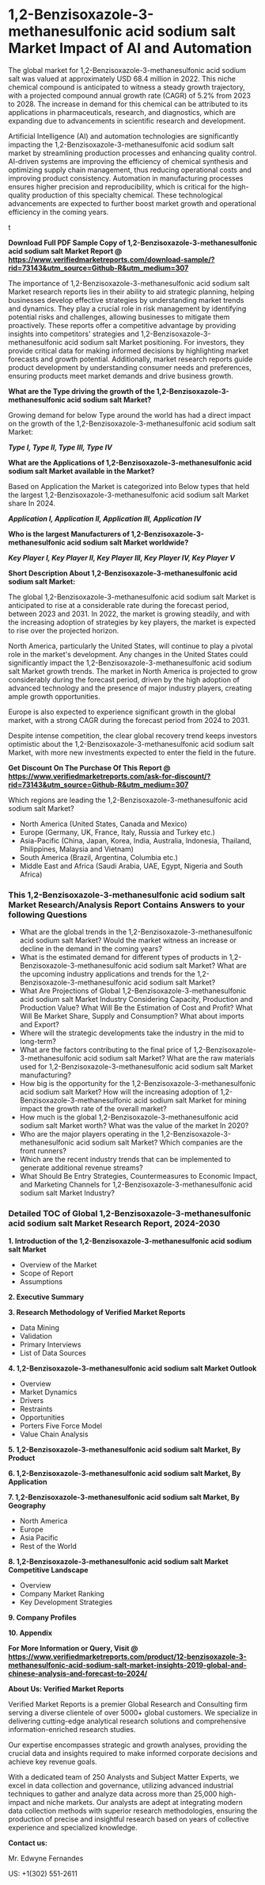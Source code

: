 <meta name="title" content="Global 1,2-Benzisoxazole-3-methanesulfonic acid sodium salt Market Impact of AI and Automation"><meta name="description" content="The global market for 1,2-Benzisoxazole-3-methanesulfonic acid sodium salt was valued at approximately USD 68.4 million in 2022. This niche chemical compound is antici"><meta name="title" content="1,2-Benzisoxazole-3-methanesulfonic acid sodium salt Market Size, Share, Scope, Trends, Growth, Opportunities, Analysis, Forecast"><h1>1,2-Benzisoxazole-3-methanesulfonic acid sodium salt Market Impact of AI and Automation</h1><p>The global market for 1,2-Benzisoxazole-3-methanesulfonic acid sodium salt was valued at approximately USD 68.4 million in 2022. This niche chemical compound is anticipated to witness a steady growth trajectory, with a projected compound annual growth rate (CAGR) of 5.2% from 2023 to 2028. The increase in demand for this chemical can be attributed to its applications in pharmaceuticals, research, and diagnostics, which are expanding due to advancements in scientific research and development.</p><p>Artificial Intelligence (AI) and automation technologies are significantly impacting the 1,2-Benzisoxazole-3-methanesulfonic acid sodium salt market by streamlining production processes and enhancing quality control. AI-driven systems are improving the efficiency of chemical synthesis and optimizing supply chain management, thus reducing operational costs and improving product consistency. Automation in manufacturing processes ensures higher precision and reproducibility, which is critical for the high-quality production of this specialty chemical. These technological advancements are expected to further boost market growth and operational efficiency in the coming years.</p>t</p><p id="" class=""><strong>Download Full PDF Sample Copy of 1,2-Benzisoxazole-3-methanesulfonic acid sodium salt Market Report @ <a href="https://www.verifiedmarketreports.com/download-sample/?rid=73143&utm_source=Github-R&utm_medium=307" target="_blank">https://www.verifiedmarketreports.com/download-sample/?rid=73143&utm_source=Github-R&utm_medium=307</a></strong></p><p>The importance of&nbsp;1,2-Benzisoxazole-3-methanesulfonic acid sodium salt Market research reports lies in their ability to aid strategic planning, helping businesses develop effective strategies by understanding market trends and dynamics. They play a crucial role in risk management by identifying potential risks and challenges, allowing businesses to mitigate them proactively. These reports offer a competitive advantage by providing insights into competitors' strategies and 1,2-Benzisoxazole-3-methanesulfonic acid sodium salt Market positioning. For investors, they provide critical data for making informed decisions by highlighting market forecasts and growth potential. Additionally, market research reports guide product development by understanding consumer needs and preferences, ensuring products meet market demands and drive business growth.</p><p><strong>What are the&nbsp;Type driving the growth of the 1,2-Benzisoxazole-3-methanesulfonic acid sodium salt Market?</strong></p><p id="" class="">Growing demand for below Type around the world has had a direct impact on the growth of the 1,2-Benzisoxazole-3-methanesulfonic acid sodium salt Market:</p><em><strong>Type I, Type II, Type III, Type IV</strong></em></p><strong>What are the&nbsp;Applications&nbsp;of 1,2-Benzisoxazole-3-methanesulfonic acid sodium salt Market available in the Market?</strong></p><p id="" class="">Based on Application the Market is categorized into Below types that held the largest 1,2-Benzisoxazole-3-methanesulfonic acid sodium salt Market share In 2024.</p><em><strong>Application I, Application II, Application III, Application IV</strong></em></p><strong>Who is the largest Manufacturers of 1,2-Benzisoxazole-3-methanesulfonic acid sodium salt Market worldwide?</strong></p><p><em><strong>Key Player I, Key Player II, Key Player III, Key Player IV, Key Player V</strong></em></p><p id="" class=""><strong>Short Description About 1,2-Benzisoxazole-3-methanesulfonic acid sodium salt Market:</strong></p><p>The global 1,2-Benzisoxazole-3-methanesulfonic acid sodium salt Market is anticipated to rise at a considerable rate during the forecast period, between 2023 and 2031. In 2022, the market is growing steadily, and with the increasing adoption of strategies by key players, the market is expected to rise over the projected horizon.</p><p>North America, particularly the United States, will continue to play a pivotal role in the market's development. Any changes in the United States could significantly impact the 1,2-Benzisoxazole-3-methanesulfonic acid sodium salt Market growth trends. The market in North America is projected to grow considerably during the forecast period, driven by the high adoption of advanced technology and the presence of major industry players, creating ample growth opportunities.</p><p>Europe is also expected to experience significant growth in the global market, with a strong CAGR during the forecast period from 2024 to 2031.</p><p>Despite intense competition, the clear global recovery trend keeps investors optimistic about the 1,2-Benzisoxazole-3-methanesulfonic acid sodium salt Market, with more new investments expected to enter the field in the future.</p><p id="" class=""><strong>Get Discount On The Purchase Of This Report @ <a href="https://www.verifiedmarketreports.com/ask-for-discount/?rid=73143&utm_source=Github-R&utm_medium=307" target="_blank">https://www.verifiedmarketreports.com/ask-for-discount/?rid=73143&utm_source=Github-R&utm_medium=307</a></strong></p>Which regions are leading the 1,2-Benzisoxazole-3-methanesulfonic acid sodium salt Market?</p><ul><li>North America (United States, Canada and Mexico)</li><li>Europe (Germany, UK, France, Italy, Russia and Turkey etc.)</li><li>Asia-Pacific (China, Japan, Korea, India, Australia, Indonesia, Thailand, Philippines, Malaysia and Vietnam)</li><li>South America (Brazil, Argentina, Columbia etc.)</li><li>Middle East and Africa (Saudi Arabia, UAE, Egypt, Nigeria and South Africa)</li></ul><h3 id="" class="">This 1,2-Benzisoxazole-3-methanesulfonic acid sodium salt Market Research/Analysis Report Contains Answers to your following Questions</h3><ul><li>What are the global trends in the 1,2-Benzisoxazole-3-methanesulfonic acid sodium salt Market? Would the market witness an increase or decline in the demand in the coming years?</li><li>What is the estimated demand for different types of products in 1,2-Benzisoxazole-3-methanesulfonic acid sodium salt Market? What are the upcoming industry applications and trends for the 1,2-Benzisoxazole-3-methanesulfonic acid sodium salt Market?</li><li>What Are Projections of Global 1,2-Benzisoxazole-3-methanesulfonic acid sodium salt Market Industry Considering Capacity, Production and Production Value? What Will Be the Estimation of Cost and Profit? What Will Be Market Share, Supply and Consumption? What about imports and Export?</li><li>Where will the strategic developments take the industry in the mid to long-term?</li><li>What are the factors contributing to the final price of 1,2-Benzisoxazole-3-methanesulfonic acid sodium salt Market? What are the raw materials used for 1,2-Benzisoxazole-3-methanesulfonic acid sodium salt Market manufacturing?</li><li>How big is the opportunity for the 1,2-Benzisoxazole-3-methanesulfonic acid sodium salt Market? How will the increasing adoption of 1,2-Benzisoxazole-3-methanesulfonic acid sodium salt Market for mining impact the growth rate of the overall market?</li><li>How much is the global 1,2-Benzisoxazole-3-methanesulfonic acid sodium salt Market worth? What was the value of the market In 2020?</li><li>Who are the major players operating in the 1,2-Benzisoxazole-3-methanesulfonic acid sodium salt Market? Which companies are the front runners?</li><li>Which are the recent industry trends that can be implemented to generate additional revenue streams?</li><li>What Should Be Entry Strategies, Countermeasures to Economic Impact, and Marketing Channels for 1,2-Benzisoxazole-3-methanesulfonic acid sodium salt Market Industry?</li></ul><h3 id="" class="">Detailed TOC of Global 1,2-Benzisoxazole-3-methanesulfonic acid sodium salt Market Research Report, 2024-2030</h3><p id="" class=""><strong>1. Introduction of the 1,2-Benzisoxazole-3-methanesulfonic acid sodium salt Market</strong></p><ul><li>Overview of the Market</li><li>Scope of Report</li><li>Assumptions</li></ul><p id="" class=""><strong>2. Executive Summary</strong></p><p id="" class=""><strong>3. Research Methodology of Verified Market Reports</strong></p><ul><li>Data Mining</li><li>Validation</li><li>Primary Interviews</li><li>List of Data Sources</li></ul><p id="" class=""><strong>4. 1,2-Benzisoxazole-3-methanesulfonic acid sodium salt Market Outlook</strong></p><ul><li>Overview</li><li>Market Dynamics</li><li>Drivers</li><li>Restraints</li><li>Opportunities</li><li>Porters Five Force Model</li><li>Value Chain Analysis</li></ul><p id="" class=""><strong>5. 1,2-Benzisoxazole-3-methanesulfonic acid sodium salt Market, By Product</strong></p><p id="" class=""><strong>6. 1,2-Benzisoxazole-3-methanesulfonic acid sodium salt Market, By Application</strong></p><p id="" class=""><strong>7. 1,2-Benzisoxazole-3-methanesulfonic acid sodium salt Market, By Geography</strong></p><ul><li>North America</li><li>Europe</li><li>Asia Pacific</li><li>Rest of the World</li></ul><p id="" class=""><strong>8. 1,2-Benzisoxazole-3-methanesulfonic acid sodium salt Market Competitive Landscape</strong></p><ul><li>Overview</li><li>Company Market Ranking</li><li>Key Development Strategies</li></ul><p id="" class=""><strong>9. Company Profiles</strong></p><p id="" class=""><strong>10. Appendix</strong></p><p id="" class=""><strong>For More Information or Query, Visit @ <a href="https://www.verifiedmarketreports.com/product/12-benzisoxazole-3-methanesulfonic-acid-sodium-salt-market-insights-2019-global-and-chinese-analysis-and-forecast-to-2024/" target="_blank">https://www.verifiedmarketreports.com/product/12-benzisoxazole-3-methanesulfonic-acid-sodium-salt-market-insights-2019-global-and-chinese-analysis-and-forecast-to-2024/</a></strong></p><p id="" class=""><strong>About Us: Verified Market Reports</strong></p><p id="" class="">Verified Market Reports is a premier Global Research and Consulting firm serving a diverse clientele of over 5000+ global customers. We specialize in delivering cutting-edge analytical research solutions and comprehensive information-enriched research studies.</p><p id="" class="">Our expertise encompasses strategic and growth analyses, providing the crucial data and insights required to make informed corporate decisions and achieve key revenue goals.</p><p id="" class="">With a dedicated team of 250 Analysts and Subject Matter Experts, we excel in data collection and governance, utilizing advanced industrial techniques to gather and analyze data across more than 25,000 high-impact and niche markets. Our analysts are adept at integrating modern data collection methods with superior research methodologies, ensuring the production of precise and insightful research based on years of collective experience and specialized knowledge.</p><p id="" class=""><strong>Contact us:</strong></p><p id="" class="">Mr. Edwyne Fernandes</p><p id="" class="">US: +1(302) 551-2611</p>